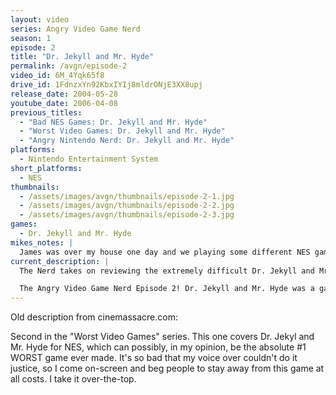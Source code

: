 ```yaml
---
layout: video
series: Angry Video Game Nerd
season: 1
episode: 2
title: "Dr. Jekyll and Mr. Hyde"
permalink: /avgn/episode-2
video_id: 6M_4Yqk65f8
drive_id: 1FdnzxYn92KbxIYIj8mldrONjE3XX8upj
release_date: 2004-05-28
youtube_date: 2006-04-08
previous_titles:
  - "Bad NES Games: Dr. Jekyll and Mr. Hyde"
  - "Worst Video Games: Dr. Jekyll and Mr. Hyde"
  - "Angry Nintendo Nerd: Dr. Jekyll and Mr. Hyde"
platforms:
  - Nintendo Entertainment System
short_platforms:
  - NES
thumbnails:
  - /assets/images/avgn/thumbnails/episode-2-1.jpg
  - /assets/images/avgn/thumbnails/episode-2-2.jpg
  - /assets/images/avgn/thumbnails/episode-2-3.jpg
games:
  - Dr. Jekyll and Mr. Hyde
mikes_notes: |
  James was over my house one day and we playing some different NES games. He was looking through my NES collection and found that I had a copy of Dr. Jekyll and Mr. Hyde. I had never even played the game myself. But James was excited to try it out because he remembered renting it years earlier from Blockbuster Video. I let him borrow that game and a few others he wanted to play. The next time I saw him, he had recorded the second episode Dr. Jekyll and Mr. Hyde (NES). In this follow up to the Simon’s Quest video, he decides to show himself on screen, to show you with his face just how much he hates the game. You’ll notice that the footage of the game isn’t even properly recorded. It’s is shot off the TV screen. The joke was that the game is so terrible, it wasn’t even worth doing correctly. Though James did a proper review of it later for episode 95 “Dr. Jekyll and Mr. Hyde Re-Revisited”. We didn’t keep very good track of the dates on these videos at the time. But just recently found the script to this episode, which was dated June 15th 2004.
current_description: |
  The Nerd takes on reviewing the extremely difficult Dr. Jekyll and Mr. Hyde for the NES, in which even the first level is almost impossible to complete. This is Angry Video Game Nerd Episode 2!

  The Angry Video Game Nerd Episode 2! Dr. Jekyll and Mr. Hyde was a game released for the Nintendo Entertainment System in 1989. It was developed by Advance Communication Company and published by Toho & Bandai (who also put out the Godzilla toys). It is slow moving side-scroller, with notoriously bad controls and confusing gameplay. During gameplay, you alternate between Hyde or Jekyll where you will either try to avoid taking damage or kill monsters. Dr. Jekyll is supposed to be on his way to a wedding, but on the way he's getting annoyed by people bothering him on his walk, which causes him to turn into Hyde. You can see an in-depth review of the game, when the Nerd finally reviews the game for real in episode #95 Dr. Jekyll and Mr. Hyde Revisited
---
```


<p class="cinemassacre-description">Old description from cinemassacre.com:</p>

<p>Second in the "Worst Video Games" series. This one covers Dr. Jekyl and Mr. Hyde for NES, which can possibly, in my opinion, be the absolute #1 WORST game ever made. It's so bad that my voice over couldn't do it justice, so I come on-screen and beg people to stay away from this game at all costs. I take it over-the-top.</p>